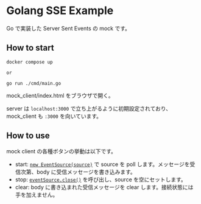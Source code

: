 # Golang SSE Example

Go で実装した Server Sent Events の mock です。 

## How to start

```
docker compose up

or

go run ./cmd/main.go
```

mock_client/index.html をブラウザで開く。

server は `localhost:3000` で立ち上がるように初期設定されており、mock_client も `:3000` を向いています。

## How to use

mock client の各種ボタンの挙動は以下です。

- start: [`new EventSource(source)`](https://developer.mozilla.org/ja/docs/Web/API/EventSource) で source を poll します。メッセージを受信次第、body に受信メッセージを書き込みます。
- stop: [`eventSource.close()`](https://developer.mozilla.org/ja/docs/Web/API/EventSource/close) を呼び出し、source を空にセットします。
- clear: body に書き込まれた受信メッセージを clear します。接続状態には手を加えません。
